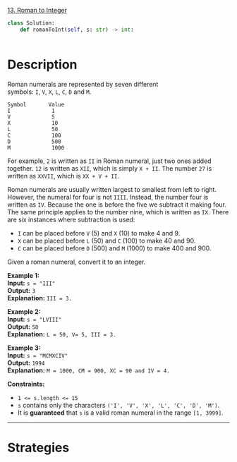 [13. Roman to Integer](https://leetcode.com/problems/roman-to-integer/)

```python
class Solution:
    def romanToInt(self, s: str) -> int:
        
```

# Description

Roman numerals are represented by seven different symbols: `I`, `V`, `X`, `L`, `C`, `D` and `M`.

```
Symbol       Value
I             1
V             5
X             10
L             50
C             100
D             500
M             1000
```

For example, `2` is written as `II` in Roman numeral, just two ones added together. `12` is written as `XII`, which is simply `X + II`. The number `27` is written as `XXVII`, which is `XX + V + II`.

Roman numerals are usually written largest to smallest from left to right. However, the numeral for four is not `IIII`. Instead, the number four is written as `IV`. Because the one is before the five we subtract it making four. The same principle applies to the number nine, which is written as `IX`. There are six instances where subtraction is used:

- `I` can be placed before `V` (5) and `X` (10) to make 4 and 9. 
- `X` can be placed before `L` (50) and `C` (100) to make 40 and 90. 
- `C` can be placed before `D` (500) and `M` (1000) to make 400 and 900.

Given a roman numeral, convert it to an integer.

**Example 1:**  
**Input:** `s = "III"`  
**Output:** `3`  
**Explanation:** `III = 3.`  

**Example 2:**  
**Input:** `s = "LVIII"`  
**Output:** `58`  
**Explanation:** `L = 50, V= 5, III = 3.`  

**Example 3:**  
**Input:** `s = "MCMXCIV"`  
**Output:** `1994`  
**Explanation:** `M = 1000, CM = 900, XC = 90 and IV = 4.`  

**Constraints:**
- `1 <= s.length <= 15`
- `s` contains only the characters `('I', 'V', 'X', 'L', 'C', 'D', 'M')`.
- It is **guaranteed** that `s` is a valid roman numeral in the range `[1, 3999]`.

---

# Strategies


